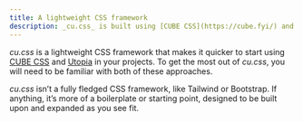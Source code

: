 ```yaml
---
title: A lightweight CSS framework
description: _cu.css_ is built using [CUBE CSS](https://cube.fyi/) and [Utopia](https://utopia.fyi/) fluid responsive design.
---
```


*cu.css* is a lightweight CSS framework that makes it quicker to start using [CUBE CSS](https://cube.fyi/) and [Utopia](https://utopia.fyi/) in your projects. To get the most out of *cu.css*, you will need to be familiar with both of these approaches. 

*cu.css* isn’t a fully fledged CSS framework, like Tailwind or Bootstrap. If anything, it’s more of a boilerplate or starting point, designed to be built upon and expanded as you see fit.
